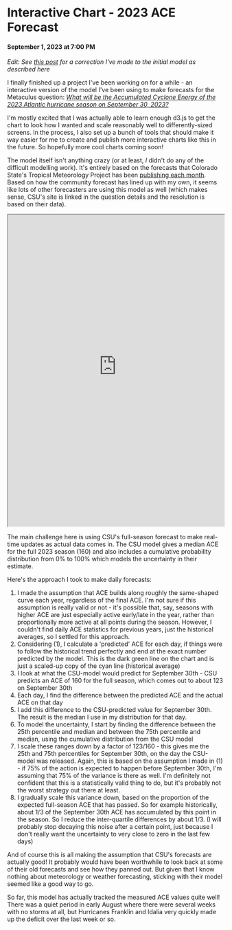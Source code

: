 # Interactive Chart - 2023 ACE Forecast
#### September 1, 2023 at 7:00 PM

*Edit: See [this post](https://blog.jakegloudemans.com/post/22-ace-model-update) for a correction I've made to the initial model as described here*

I finally finished up a project I've been working on for a while - an interactive version of the model I've been using to make forecasts for the Metaculus question: *[What will be the Accumulated Cyclone Energy of the 2023 Atlantic hurricane season on September 30, 2023?](https://www.metaculus.com/questions/17721/north-atlantic-ace-on-sep-30-2023/)*

I'm mostly excited that I was actually able to learn enough d3.js to get the chart to look how I wanted and scale reasonably well to differently-sized screens. In the process, I also set up a bunch of tools that should make it way easier for me to create and publish more interactive charts like this in the future. So hopefully more cool charts coming soon!

The model itself isn't anything crazy (or at least, *I* didn't do any of the difficult modelling work). It's entirely based on the forecasts that Colorado State's Tropical Meteorology Project has been [publishing each month](https://tropical.colostate.edu/forecasting.html). Based on how the community forecast has lined up with my own, it seems like lots of other forecasters are using this model as well (which makes sense, CSU's site is linked in the question details and the resolution is based on their data).

<iframe class="mychart-embed" width="100%" height="725px" src="https://charts.jakegloudemans.com/embed/ace-forecast-2023"></iframe>

The main challenge here is using CSU's full-season forecast to make real-time updates as actual data comes in. The CSU model gives a median ACE for the full 2023 season (160) and also includes a cumulative probability distribution from 0% to 100% which models the uncertainty in their estimate. 

Here's the approach I took to make daily forecasts:
1. I made the assumption that ACE builds along roughly the same-shaped curve each year, regardless of the final ACE. I'm not sure if this assumption is really valid or not - it's possible that, say, seasons with higher ACE are just especially active early/late in the year, rather than proportionally more active at all points during the season. However, I couldn't find daily ACE statistics for previous years, just the historical averages, so I settled for this approach.
2. Considering (1), I calculate a 'predicted' ACE for each day, if things were to follow the historical trend perfectly and end at the exact number predicted by the model. This is the dark green line on the chart and is just a scaled-up copy of the cyan line (historical average)
3. I look at what the CSU-model would predict for September 30th - CSU predicts an ACE of 160 for the full season, which comes out to about 123 on September 30th
4. Each day, I find the difference between the predicted ACE and the actual ACE on that day
5. I add this difference to the CSU-predicted value for September 30th. The result is the median I use in my distribution for that day.
6. To model the uncertainty, I start by finding the difference between the 25th percentile and median and between the 75th percentile and median, using the cumulative distribution from the CSU model
7. I scale these ranges down by a factor of 123/160 - this gives me the 25th and 75th percentiles for September 30th, on the day the CSU-model was released. Again, this is based on the assumption I made in (1) - if 75% of the action is expected to happen before September 30th, I'm assuming that 75% of the variance is there as well. I'm definitely not confident that this is a statistically valid thing to do, but it's probably not the worst strategy out there at least. 
8. I gradually scale this variance down, based on the proportion of the expected full-season ACE that has passed. So for example historically, about 1/3 of the September 30th ACE has accumulated by this point in the season. So I reduce the inter-quartile differences by about 1/3. (I will probably stop decaying this noise after a certain point, just because I don't really want the uncertainty to very close to zero in the last few days)

And of course this is all making the assumption that CSU's forecasts are actually good! It probably would have been worthwhile to look back at some of their old forecasts and see how they panned out. But given that I know nothing about meteorology or weather forecasting, sticking with their model seemed like a good way to go. 

So far, this model has actually tracked the measured ACE values quite well! There was a quiet period in early August where there were several weeks with no storms at all, but Hurricanes Franklin and Idalia very quickly made up the deficit over the last week or so.